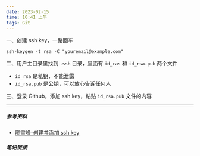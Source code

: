 ```yaml
---
date: 2023-02-15
time: 10:41 上午
tags: Git
---
```


一、创建 ssh key，一路回车
```shell
ssh-keygen -t rsa -C "youremail@example.com"
```
二、用户主目录里找到 `.ssh` 目录，里面有 `id_ras` 和 `id_rsa.pub` 两个文件
- `id_rsa` 是私钥，不能泄露
- `id_rsa.pub` 是公钥，可以放心告诉任何人

三、登录 Github，添加 ssh key，粘贴 `id_rsa.pub` 文件的内容


---
##### 参考资料
- [廖雪峰-创建并添加 ssh key](https://www.liaoxuefeng.com/wiki/896043488029600/896954117292416)

##### 笔记链接
